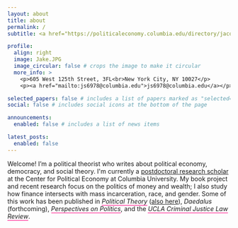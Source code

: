 ```yaml
---
layout: about
title: about
permalink: /
subtitle: <a href="https://politicaleconomy.columbia.edu/directory/jacob-swanson">Center for Political Economy, Columbia University</a>

profile:
  align: right
  image: Jake.JPG
  image_circular: false # crops the image to make it circular
  more_info: >
    <p>605 West 125th Street, 3FL<br>New York City, NY 10027</p>
    <p><a href="mailto:js6978@columbia.edu">js6978@columbia.edu</a></p>

selected_papers: false # includes a list of papers marked as "selected={true}"
social: false # includes social icons at the bottom of the page

announcements:
  enabled: false # includes a list of news items

latest_posts:
  enabled: false
---
```

<style>
.pink-link { text-decoration: none; border-bottom: 2px solid #ff69b4; }
.pink-link:hover { text-decoration: none; }
</style>

<p>
Welcome! I’m a political theorist who writes about political economy, democracy, and social theory. I'm currently a
<a href="https://politicaleconomy.columbia.edu/directory/jacob-swanson" target="_blank" rel="noopener">postdoctoral research scholar</a>
at the Center for Political Economy at Columbia University. My book project and recent research focus on the politics of money and wealth; I also study how finance intersects with mass incarceration, race, and gender. Some of this work has been published in
<a href="https://doi.org/10.1177/00905917231204891" class="pink-link" target="_blank" rel="noopener"><em>Political Theory</em></a>
(<a href="https://doi.org/10.1177/0090591720980472" target="_blank" rel="noopener">also here</a>),
<em>Daedalus</em> (forthcoming),
<a href="https://doi.org/10.1017/S1537592721002218" class="pink-link" target="_blank" rel="noopener"><em>Perspectives on Politics</em></a>,
and the
<a href="https://escholarship.org/uc/item/7cg3q309" class="pink-link" target="_blank" rel="noopener"><em>UCLA Criminal Justice Law Review</em></a>.
</p>
